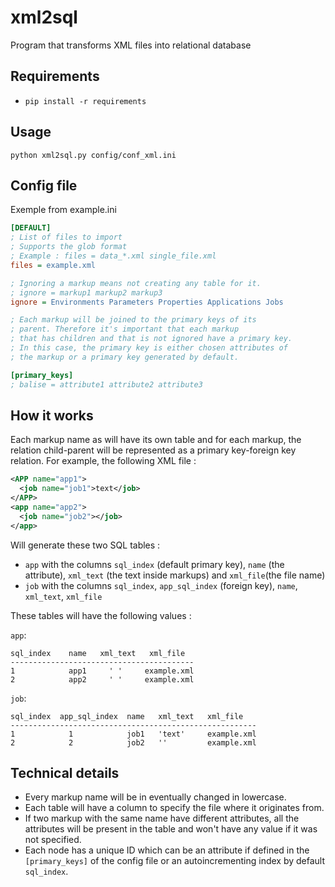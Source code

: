 # xml2sql

Program that transforms XML files into relational database

## Requirements

- `pip install -r requirements`

## Usage

`python xml2sql.py config/conf_xml.ini`

## Config file

Exemple from example.ini
```ini
[DEFAULT]
; List of files to import
; Supports the glob format
; Example : files = data_*.xml single_file.xml
files = example.xml

; Ignoring a markup means not creating any table for it.
; ignore = markup1 markup2 markup3
ignore = Environments Parameters Properties Applications Jobs

; Each markup will be joined to the primary keys of its
; parent. Therefore it's important that each markup
; that has children and that is not ignored have a primary key.
; In this case, the primary key is either chosen attributes of 
; the markup or a primary key generated by default.

[primary_keys]
; balise = attribute1 attribute2 attribute3
```

## How it works

Each markup name as will have its own table and for each markup, the relation child-parent will be represented as a primary key-foreign key relation. For example, the following XML file : 

```xml
<APP name="app1">
  <job name="job1">text</job>
</APP>
<app name="app2">
  <job name="job2"></job>
</app>
```

Will generate these two SQL tables :
 - `app` with the columns `sql_index` (default primary key), `name` (the attribute), `xml_text` (the text inside markups) and `xml_file`(the file name)
 - `job` with the columns `sql_index`, `app_sql_index` (foreign key), `name`, `xml_text`, `xml_file`

These tables will have the following values :

 `app`:
 ```
 sql_index    name   xml_text   xml_file
 -----------------------------------------
 1            app1     ' '     example.xml
 2            app2     ' '     example.xml
```

 `job`:
 ```
 sql_index  app_sql_index  name   xml_text   xml_file
 -------------------------------------------------------
 1            1            job1   'text'     example.xml
 2            2            job2   ''         example.xml
 ```
## Technical details

- Every markup name will be in eventually changed in lowercase.
- Each table will have a column to specify the file where it originates from.
- If two markup with the same name have different attributes, all the attributes will be present in the table and won't have any value if it was not specified.
- Each node has a unique ID which can be an attribute if defined in the `[primary_keys]` of the config file or an autoincrementing index by default `sql_index`.
